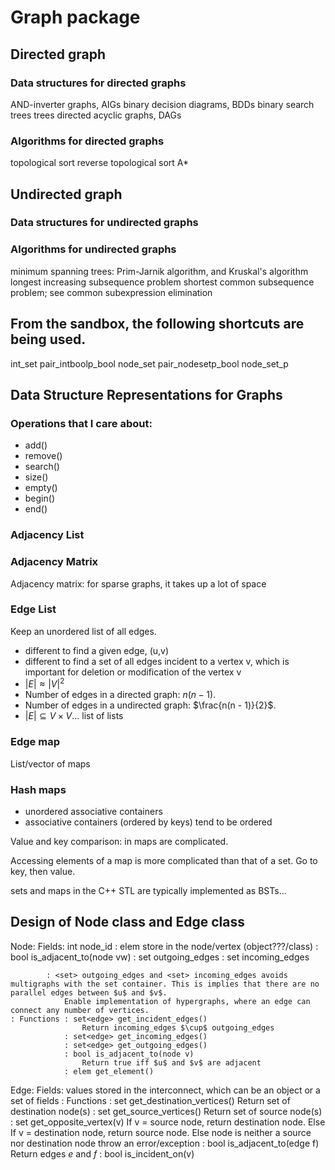 # Graph package

## Directed graph

### Data structures for directed graphs
AND-inverter graphs, AIGs
binary decision diagrams, BDDs
binary search trees
trees
directed acyclic graphs, DAGs




### Algorithms for directed graphs
topological sort
reverse topological sort
A*







## Undirected graph

### Data structures for undirected graphs


### Algorithms for undirected graphs
minimum spanning trees: Prim-Jarnik algorithm, and Kruskal's algorithm
longest increasing subsequence problem
shortest common subsequence problem; see common subexpression elimination











## From the sandbox, the following shortcuts are being used.
int_set
pair_intboolp_bool
node_set
pair_nodesetp_bool
node_set_p





## Data Structure Representations for Graphs

### Operations that I care about:
+ add()
+ remove()
+ search()
+ size()
+ empty()
+ begin()
+ end()






### Adjacency List



### Adjacency Matrix

Adjacency matrix: for sparse graphs, it takes up a lot of space


### Edge List

Keep an unordered list of all edges.
+ different to find a given edge, (u,v)
+ different to find a set of all edges incident to a vertex v, which is important for deletion or modification of the vertex v
+ $|E| \approx |V|^{2}$
+ Number of edges in a directed graph: $n(n - 1)$.
+ Number of edges in a undirected graph: $\frac{n(n - 1)}{2}$.
+ $|E| \subseteq V \times V \dots$ list of lists 


### Edge map

List/vector of maps


### Hash maps
+ unordered associative containers
+ associative containers (ordered by keys) tend to be ordered

Value and key comparison: in maps are complicated.

Accessing elements of a map is more complicated than that of a set. Go to key, then value.

sets and maps in the C++ STL are typically implemented as BSTs...


## Design of Node class and Edge class

Node: Fields: int node_id
			: elem store in the node/vertex (object???/class)
			: bool is_adjacent_to(node vw)
			: set<edge> outgoing_edges
			: set<edge> incoming_edges

			: <set> outgoing_edges and <set> incoming_edges avoids multigraphs with the set container. This is implies that there are no parallel edges between $u$ and $v$.
				Enable implementation of hypergraphs, where an edge can connect any number of vertices.
	: Functions	: set<edge> get_incident_edges()
					Return incoming_edges $\cup$ outgoing_edges
				: set<edge> get_incoming_edges()
				: set<edge> get_outgoing_edges()
				: bool is_adjacent_to(node v)
					Return true iff $u$ and $v$ are adjacent
				: elem get_element()




Edge: Fields: values stored in the interconnect, which can be an object or a set of fields
	: Functions	: set<node> get_destination_vertices()
					Return set of destination node(s)
				: set<node> get_source_vertices()
					Return set of source node(s)
				: set<node> get_opposite_vertex(v)
					If v = source node,
						return destination node.
					Else If v = destination node,
						return source node.
					Else
						node is neither a source nor destination node
						throw an error/exception
				: bool is_adjacent_to(edge f)
					Return edges $e$ and $f$
				: bool is_incident_on(v)
































